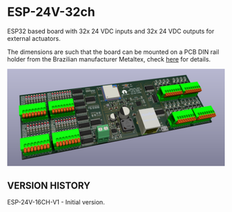 # ESP-24V-32ch
ESP32 based board with 32x 24 VDC inputs and 32x 24 VDC outputs for external actuators.

The dimensions are such that the board can be mounted on a PCB DIN rail holder from the Brazilian manufacturer Metaltex, check [here](https://www.metaltex.com.br/produtos/componentes/suportes/sp7-suporte-para-montagem-de-placa-de-circuito-impresso-em-trilho-din) for details.

![alt text](https://github.com/thermseekr/ESP-24v-32ch/blob/main/V1/ESP-24v-32ch-V1.png "ESP-24v-32ch")

## VERSION HISTORY

ESP-24V-16CH-V1 - Initial version.
